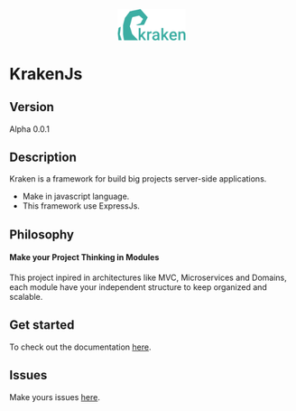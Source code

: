 <p align="center">
  <img src="https://github.com/julioacontreras/kraken-doc/blob/main/assets/svg/logo.svg?raw=true" width="120" alt="Kraken Logo" />
</p>

# KrakenJs

## Version

Alpha 0.0.1

## Description

Kraken is a framework for build big projects server-side applications. 

* Make in javascript language.
* This framework use ExpressJs.

## Philosophy 

#### Make your Project Thinking in Modules
This project inpired in architectures like MVC, Microservices and Domains, each module have your independent structure to keep organized and scalable.

## Get started

To check out the documentation [here](https://github.com/julioacontreras/kraken-doc).

## Issues

Make yours issues [here](https://github.com/julioacontreras/kraken/issues).
